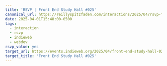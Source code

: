 ```yaml
---
title: 'RSVP | Front End Study Hall #025'
canonical_url: https://reillyspitzfaden.com/interactions/2025/04/rsvp-front-end-study-hall-025/
date: 2025-04-01T15:48:00-0500
tags:
  - interaction
  - rsvp
  - indieweb
  - webdev
rsvp_value: yes
target_url: https://events.indieweb.org/2025/04/front-end-study-hall-025-WKu1yLDGBbMm
target_title: 'Front End Study Hall #025'
---
```


